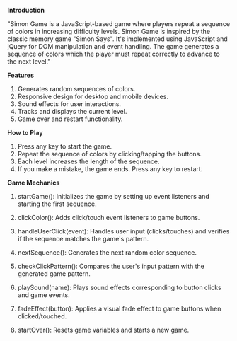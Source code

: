 **Introduction**

"Simon Game is a JavaScript-based game where players repeat a sequence of colors in increasing difficulty levels.
Simon Game is inspired by the classic memory game "Simon Says". It's implemented using JavaScript and jQuery for DOM manipulation and event handling. The game generates a sequence of colors which the player must repeat correctly to advance to the next level."

**Features**

1. Generates random sequences of colors.
2. Responsive design for desktop and mobile devices.
3. Sound effects for user interactions.
4. Tracks and displays the current level.
5. Game over and restart functionality.

**How to Play**

1. Press any key to start the game.
2. Repeat the sequence of colors by clicking/tapping the buttons.
3. Each level increases the length of the sequence.
4. If you make a mistake, the game ends. Press any key to restart.


 **Game Mechanics**

1. startGame(): Initializes the game by setting up event listeners and starting the first sequence.

2. clickColor(): Adds click/touch event listeners to game buttons.

3. handleUserClick(event): Handles user input (clicks/touches) and verifies if the sequence matches the game's pattern.

4. nextSequence(): Generates the next random color sequence.

5. checkClickPattern(): Compares the user's input pattern with the generated game pattern.

6. playSound(name): Plays sound effects corresponding to button clicks and game events.

7. fadeEffect(button): Applies a visual fade effect to game buttons when clicked/touched.

8. startOver(): Resets game variables and starts a new game.

